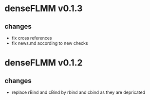 # denseFLMM v0.1.3

## changes

- fix cross references
- fix news.md according to new checks


# denseFLMM v0.1.2

## changes

- replace rBind and cBind by rbind and cbind as they are depricated
